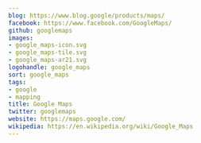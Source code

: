 ```yaml
---
blog: https://www.blog.google/products/maps/
facebook: https://www.facebook.com/GoogleMaps/
github: googlemaps
images:
- google_maps-icon.svg
- google_maps-tile.svg
- google_maps-ar21.svg
logohandle: google_maps
sort: google_maps
tags:
- google
- mapping
title: Google Maps
twitter: googlemaps
website: https://maps.google.com/
wikipedia: https://en.wikipedia.org/wiki/Google_Maps
---
```

